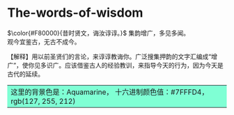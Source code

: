 # The-words-of-wisdom

  $\color{#F80000}{昔时贤文，诲汝谆谆。}$
集韵增广，多见多闻。  
观今宜鉴古，无古不成今。  

【解释】用以前圣贤们的言论，来谆谆教诲你。广泛搜集押韵的文字汇编成“增广”，使你见多识广。应该借鉴古人的经验教训，来指导今天的行为，因为今天是古代的延续。


<table><tr><td bgcolor=#7FFFD4>这里的背景色是：Aquamarine，  十六进制颜色值：#7FFFD4， rgb(127, 255, 212)</td></tr></table>
